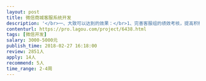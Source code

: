 ```yaml
---                
layout: post       
title: 微信商城客服系统开发           
description: '</br>一、大致可以达到的效果：</br>1、完善客服组的绩效考核，提高积极性，优化每个人的工作</br>2、售前、售后或者分产品指派给专人，每个人定期专门负责几个产品，提高客户的接待体验</br>3、有自动回复，一些简单的问题，都能得到最及时的相应</br>4、售前引导，进一步转化订单</br>5、数据可查，进一步优化工作（提高满意度，了解高峰时段、合理排班等等）</br>二、需要人才：</br>1.微信公众平台开发经验人员（1个，主要用来做客服系统对接）</br>2.微信小程序开发经验人员（开发电商系统 如果使用开源的 ，1-2个；否则待定）</br>3.服务器人员1个（对接微信公众平台）</br>'     
contenturl: https://pro.lagou.com/project/6438.html      
tags: [微信开发]            
salary: 3000-5000元          
publish_time: 2018-02-27 16:18:00         
review: 2851人                   
apply: 14人                   
recommend: 5人                   
time_range: 2-4周              
---                 
```

